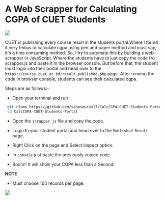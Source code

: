 #    A Web Scrapper for Calculating CGPA of CUET Students

![](https://github.com/sahasourav17/CalcCGPA-CUET-Students-Portal/blob/main/images/homepage.png)

CUET is publishing every course result in the students portal.Where I found it very tedius to calculate cgpa using pen and paper method and must say, it's a time consuming method. So, I try to automate this by building a web-scrapper in JavaScript. Where the students have to just copy  the code fro scrapper.js and paste it in the browser console. But before that, the student must login into their portal and head over to the ``https://course.cuet.ac.bd/result_published.php`` page. After running the code in browser console, students can see their calculated cgpa.

Steps are as follows:-

* Open your terminal and run 
```bash 
 git clone https://github.com/sahasourav17/CalcCGPA-CUET-Students-Portal.git
 cd CalcCGPA-CUET-Students-Portal
``` 
* Open the ``scrapper.js`` file and copy the code.

* Login to your student portal and head over to the ``Published Result`` page.
* Right Click on the page and Select inspect option.
* In ``console`` just paste the previously copied code.
* Boom!! It will show your CGPA less than a Second.

**NOTE**
- Must choose 100 records per page.

![](https://github.com/sahasourav17/CalcCGPA-CUET-Students-Portal/blob/main/images/Note.png)

